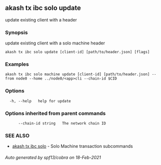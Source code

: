 ## akash tx ibc solo update

update existing client with a header

### Synopsis

update existing client with a solo machine header

```
akash tx ibc solo update [client-id] [path/to/header.json] [flags]
```

### Examples

```
akash tx ibc solo machine update [client-id] [path/to/header.json] --from node0 --home ../node0/<app>cli --chain-id $CID
```

### Options

```
  -h, --help   help for update
```

### Options inherited from parent commands

```
      --chain-id string   The network chain ID
```

### SEE ALSO

* [akash tx ibc solo](akash_tx_ibc_solo.md)	 - Solo Machine transaction subcommands

###### Auto generated by spf13/cobra on 18-Feb-2021

